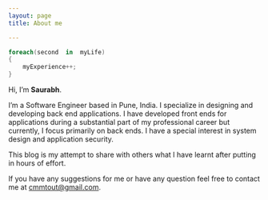 ```yaml
---
layout: page
title: About me

---
```


~~~csharp
foreach(second  in  myLife)
{
	myExperience++;
}
~~~  

Hi, I’m **Saurabh**.


I’m a Software Engineer based in Pune, India. I specialize in designing and developing back end applications. I have developed front ends for applications during a substantial part of my professional career but currently, I focus primarily on back ends. I have a special interest in system design and application security.

This blog is my attempt to share with others what I have learnt after putting in hours of effort.

If you have any suggestions for me or have any question feel free to contact me at [cmmtout@gmail.com](mailto:cmmtout@gmail.com).


